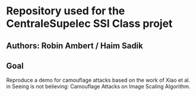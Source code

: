 # Repository used for the CentraleSupelec SSI Class projet

## Authors: Robin Ambert / Haim Sadik

## Goal

Reproduce a demo for camouflage attacks based on the work of Xiao et al. in Seeing is not believing: Camouflage Attacks on Image Scaling Algorithm.
